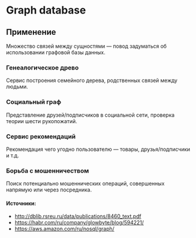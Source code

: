 # Graph database

## Применение
Множество связей между сущностями — повод задуматься об использовании графовой базы данных.

### Генеалогическое древо
Сервис построения семейного дерева, родственных связей между людьми.

### Социальный граф
Представление друзей/подписчиков в социальной сети, проверка теории шести рукопожатий.

### Сервис рекомендаций
Рекомендация чего угодно пользователю — товары, друзья/подписчики и т.д.

### Борьба с мошенничеством
Поиск потенциально мошеннических операций, совершенных напрямую или через посредника.

#### Источники:
- http://dblib.rsreu.ru/data/publications/8460_text.pdf
- https://habr.com/ru/company/glowbyte/blog/594221/
- https://aws.amazon.com/ru/nosql/graph/
